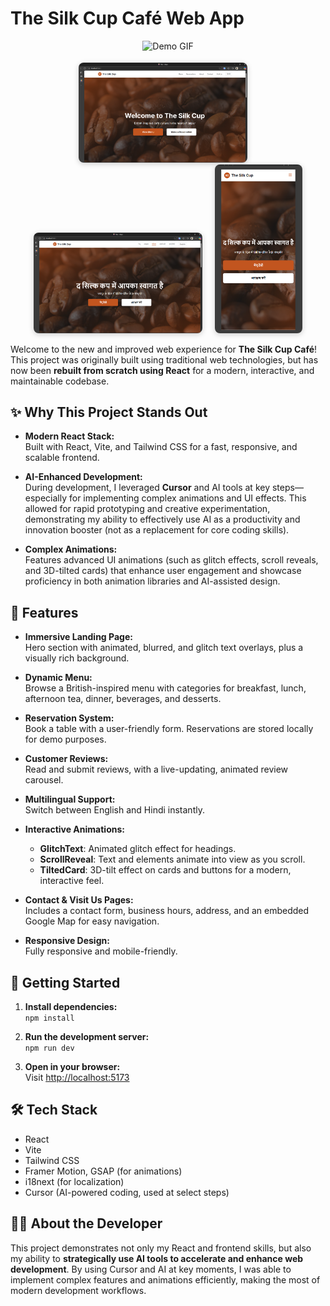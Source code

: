 # The Silk Cup Café Web App

<div align="center">
  <img src="src/assets/demo.gif" alt="Demo GIF" width="500" style="margin-bottom: 18px;"/>
  <br/>
  <img src="src/assets/demo-english.png" alt="Demo English" width="270" style="margin-right: 16px; border-radius: 8px; box-shadow: 0 2px 8px #ccc;"/>
  <img src="src/assets/demo-hindi.png" alt="Demo Hindi" width="270" style="margin-right: 16px; border-radius: 8px; box-shadow: 0 2px 8px #ccc;"/>
  <img src="src/assets/demo-mobile.png" alt="Mobile Screenshot" width="140" style="border-radius: 8px; box-shadow: 0 2px 8px #ccc;"/>
</div>

Welcome to the new and improved web experience for **The Silk Cup Café**!  
This project was originally built using traditional web technologies, but has now been **rebuilt from scratch using React** for a modern, interactive, and maintainable codebase.

## ✨ Why This Project Stands Out

- **Modern React Stack:**  
  Built with React, Vite, and Tailwind CSS for a fast, responsive, and scalable frontend.

- **AI-Enhanced Development:**  
  During development, I leveraged **Cursor** and AI tools at key steps—especially for implementing complex animations and UI effects. This allowed for rapid prototyping and creative experimentation, demonstrating my ability to effectively use AI as a productivity and innovation booster (not as a replacement for core coding skills).

- **Complex Animations:**  
  Features advanced UI animations (such as glitch effects, scroll reveals, and 3D-tilted cards) that enhance user engagement and showcase proficiency in both animation libraries and AI-assisted design.

## 🌟 Features

- **Immersive Landing Page:**  
  Hero section with animated, blurred, and glitch text overlays, plus a visually rich background.

- **Dynamic Menu:**  
  Browse a British-inspired menu with categories for breakfast, lunch, afternoon tea, dinner, beverages, and desserts.

- **Reservation System:**  
  Book a table with a user-friendly form. Reservations are stored locally for demo purposes.

- **Customer Reviews:**  
  Read and submit reviews, with a live-updating, animated review carousel.

- **Multilingual Support:**  
  Switch between English and Hindi instantly.

- **Interactive Animations:**  
  - **GlitchText**: Animated glitch effect for headings.
  - **ScrollReveal**: Text and elements animate into view as you scroll.
  - **TiltedCard**: 3D-tilt effect on cards and buttons for a modern, interactive feel.

- **Contact & Visit Us Pages:**  
  Includes a contact form, business hours, address, and an embedded Google Map for easy navigation.

- **Responsive Design:**  
  Fully responsive and mobile-friendly.

## 🚀 Getting Started

1. **Install dependencies:**  
   `npm install`

2. **Run the development server:**  
   `npm run dev`

3. **Open in your browser:**  
   Visit [http://localhost:5173](http://localhost:5173)

## 🛠️ Tech Stack

- React
- Vite
- Tailwind CSS
- Framer Motion, GSAP (for animations)
- i18next (for localization)
- Cursor (AI-powered coding, used at select steps)

## 🧑‍💻 About the Developer

This project demonstrates not only my React and frontend skills, but also my ability to **strategically use AI tools to accelerate and enhance web development**. By using Cursor and AI at key moments, I was able to implement complex features and animations efficiently, making the most of modern development workflows.
